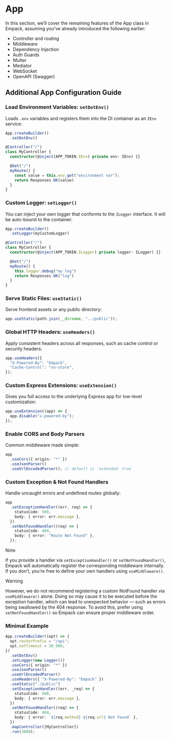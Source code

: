 # App

In this section, we’ll cover the remaining features of the App class in Empack, assuming you've already introduced the following earlier:

* Controller and routing
* Middleware
* Dependency Injection
* Auth Guards
* Multer
* Mediator
* WebSocket
* OpenAPI (Swagger)

## Additional App Configuration Guide

### Load Environment Variables: `setDotEnv()`

Loads `.env` variables and registers them into the DI container as an `IEnv` service:

```ts
App.createBuilder()
  .setDotEnv()

@Controller("/")
class MyController {
  constructor(@inject(APP_TOKEN.IEnv) private env: IEnv) {}

  @Get("/")
  myRoute() {
    const value = this.env.get("environment var");
    return Responses.OK(value)
  }
}
```

### Custom Logger: `setLogger()`

You can inject your own logger that conforms to the `ILogger` interface. It will be auto-bound to the container:

```ts
App.createBuilder()
  .setLogger(myCustomLogger)

@Controller("/")
class MyController {
  constructor(@inject(APP_TOKEN.ILogger) private logger: ILogger) {}

  @Get("/")
  myRoute() {
    this.logger.debug("my log")
    return Responses.OK("log")
  }
}
```

### Serve Static Files: `useStatic()`

Serve frontend assets or any public directory:

```ts
app.useStatic(path.join(__dirname, "../public"));
```

### Global HTTP Headers: `useHeaders()`

Apply consistent headers across all responses, such as cache control or security headers:

```ts
app.useHeaders({
  "X-Powered-By": "Empack",
  "Cache-Control": "no-store",
});
```

### Custom Express Extensions: `useExtension()`

Gives you full access to the underlying Express app for low-level customization:

```ts
app.useExtension((app) => {
  app.disable("x-powered-by");
});
```

### Enable CORS and Body Parsers

Common middleware made simple:

```ts
app
  .useCors({ origin: "*" })
  .useJsonParser()
  .useUrlEncodedParser(); // default is `extended: true`
```

### Custom Exception & Not Found Handlers

Handle uncaught errors and undefined routes globally:

```ts
app
  .setExceptionHandler((err, req) => {
    statusCode: 500,
    body: { error: err.message },
  })
  .setNotFoundHandler((req) => {
    statusCode: 404,
    body: { error: "Route Not Found" },
  });
```

>[!NOTE]
If you provide a handler via `setExceptionHandler()` or `setNotFoundHandler()`,
Empack will automatically register the corresponding middleware internally.
If you don’t, you’re free to define your own handlers using `useMiddleware()`.

>[!WARNING]
However, we do not recommend registering a custom NotFound handler via `useMiddleware()` alone.
Doing so may cause it to be executed before the exception handler, which can lead to unexpected behavior — such as errors being swallowed by the 404 response.
To avoid this, prefer using `setNotFoundHandler()` so Empack can ensure proper middleware order.

### Minimal Example

```ts
App.createBuilder((opt) => {
  opt.routerPrefix = "/api";
  opt.setTimeout = 30_000;
})
  .setDotEnv()
  .setLogger(new Logger())
  .useCors({ origin: "*" })
  .useJsonParser()
  .useUrlEncodedParser()
  .useHeaders({ "X-Powered-By": "Empack" })
  .useStatic("./public")
  .setExceptionHandler((err, _req) => {
    statusCode: 500,
    body: { error: err.message },
  })
  .setNotFoundHandler((req) => {
    statusCode: 404,
    body: { error: `${req.method} ${req.url} Not Found` },
  })
  .mapController([MyController])
  .run(3000);
```
